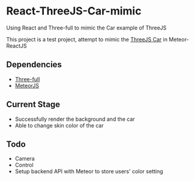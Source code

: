 # React-ThreeJS-Car-mimic
Using React and Three-full to mimic the Car example of ThreeJS 

This project is a test project, attempt to mimic the [ThreeJS Car](https://threejs.org/examples/?q=car#webgl_materials_cars) in Meteor-ReactJS

## Dependencies
- [Three-full](https://github.com/Itee/three-full)
- [MeteorJS](https://www.meteor.com/)
## Current Stage
- Successfully render the background and the car
- Able to change skin color of the car

## Todo
- Camera
- Control
- Setup backend API with Meteor to store users' color setting
